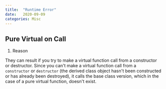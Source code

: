 ```yaml
---
title:  "Runtime Error"
date:   2020-09-09
categories: Misc
---
```


## Pure Virtual on Call

1. Reason

They can result if you try to make a virtual function call from a constructor or destructor. Since you can't make a virtual function call from a `constructor` or `destructor` (the derived class object hasn't been constructed or has already been destroyed), it calls the base class version, which in the case of a pure virtual function, doesn't exist.
